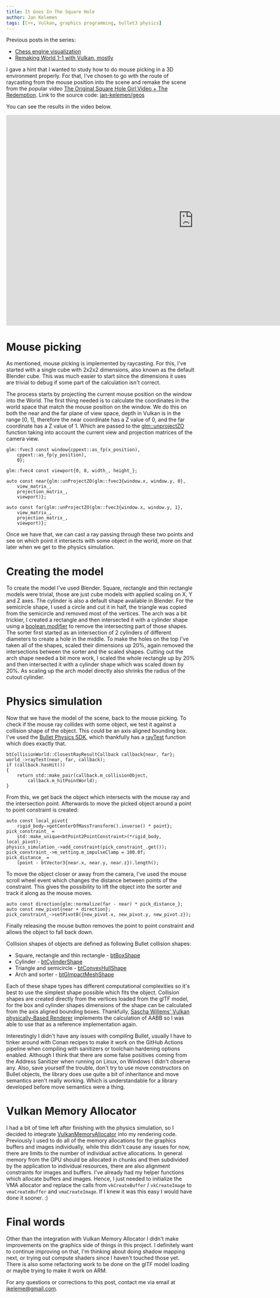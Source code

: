 ```yaml
---
title: It Goes In The Square Hole
author: Jan Kelemen
tags: [C++, Vulkan, graphics programming, bullet3 physics]
---
```


Previous posts in the series:
* [Chess engine visualization](/2024/06/13/chess-engine-visualization.html)
* [Remaking World 1-1 with Vulkan, mostly](/2024/05/14/remaking-world-11-mostly.html)

I gave a hint that I wanted to study how to do mouse picking in a 3D environment properly. 
For that, I've chosen to go with the route of raycasting from the mouse position into the scene and remake the scene from the popular video [The Original Square Hole Girl Video + The Redemption](https://www.youtube.com/watch?v=cUbIkNUFs-4).
Link to the source code: [jan-kelemen/geos](https://github.com/jan-kelemen/geos)

You can see the results in the video below.

<iframe width="1000" height="562" src="https://www.youtube.com/embed/vkjBM03vehw" title="geos - geometry sorter" frameborder="0" allow="accelerometer; autoplay; clipboard-write; encrypted-media; gyroscope; picture-in-picture; web-share" referrerpolicy="strict-origin-when-cross-origin" allowfullscreen></iframe>

# Mouse picking
As mentioned, mouse picking is implemented by raycasting. For this, I've started with a single cube with 2x2x2 dimensions, also known as the default Blender cube.
This was much easier to start since the dimensions it uses are trivial to debug if some part of the calculation isn't correct.

The process starts by projecting the current mouse position on the window into the World. 
The first thing needed is to calculate the coordinates in the world space that match the mouse position on the window. 
We do this on both the near and the far plane of view space, depth in Vulkan is in the range [0, 1], therefore the near coordinate has a Z value of 0, and the far coordinate has a Z value of 1. 
Which are passed to the [glm::unprojectZO](https://glm.g-truc.net/0.9.9/api/a00666.html#gade5136413ce530f8e606124d570fba32) function taking into account the current view and projection matrices of the camera view.

```
glm::fvec3 const window{cppext::as_fp(x_position),
    cppext::as_fp(y_position),
    0};

glm::fvec4 const viewport{0, 0, width_, height_};

auto const near{glm::unProjectZO(glm::fvec3{window.x, window.y, 0},
    view_matrix_,
    projection_matrix_,
    viewport)};

auto const far{glm::unProjectZO(glm::fvec3{window.x, window.y, 1},
    view_matrix_,
    projection_matrix_,
    viewport)};
```

Once we have that, we can cast a ray passing through these two points and see on which point it intersects with some object in the world, more on that later when we get to the physics simulation.

# Creating the model
To create the model I've used Blender. Square, rectangle and thin rectangle models were trivial, those are just cube models with applied scaling on X, Y and Z axes.
The cylinder is also a default shape available in Blender. For the semicircle shape, I used a circle and cut it in half, the triangle was copied from the semicircle and removed most of the vertices.
The arch was a bit trickier, I created a rectangle and then intersected it with a cylinder shape using a [boolean modifier](https://docs.blender.org/manual/en/latest/modeling/modifiers/generate/booleans.html)
to remove the intersecting part of those shapes. The sorter first started as an intersection of 2 cylinders of different diameters to create a hole in the middle.
To make the holes on the top I've taken all of the shapes, scaled their dimensions up 20%, again removed the intersections between the sorter and the scaled shapes.
Cutting out the arch shape needed a bit more work, I scaled the whole rectangle up by 20% and then intersected it with a cylinder shape which was scaled down by 20%. 
As scaling up the arch model directly also shrinks the radius of the cutout cylinder.

# Physics simulation
Now that we have the model of the scene, back to the mouse picking. To check if the mouse ray collides with some object, we test it against a collision shape of the object.
This could be an axis aligned bounding box. I've used the [Bullet Physics SDK](https://github.com/bulletphysics/bullet3), which thankfully has a [rayTest](https://pybullet.org/Bullet/BulletFull/classbtCollisionWorld.html#aaac6675c8134f6695fecb431c72b0a6a) function which does exactly that.
```
btCollisionWorld::ClosestRayResultCallback callback{near, far};
world_->rayTest(near, far, callback);
if (callback.hasHit())
{
    return std::make_pair(callback.m_collisionObject,
        callback.m_hitPointWorld);
}
```
From this, we get back the object which intersects with the mouse ray and the intersection point. Afterwards to move the picked object around a point to point constraint is created:
```
auto const local_pivot{
    rigid_body->getCenterOfMassTransform().inverse() * point};
pick_constraint_ =
    std::make_unique<btPoint2PointConstraint>(*rigid_body, local_pivot);
physics_simulation_->add_constraint(pick_constraint_.get());
pick_constraint_->m_setting.m_impulseClamp = 100.0f;
pick_distance_ =
	(point - btVector3{near.x, near.y, near.z}).length();
```

To move the object closer or away from the camera, I've used the mouse scroll wheel event which changes the distance between points of the constraint.
This gives the possibility to lift the object into the sorter and track it along as the mouse moves.
```
auto const direction{glm::normalize(far - near) * pick_distance_};
auto const new_pivot{near + direction};
pick_constraint_->setPivotB({new_pivot.x, new_pivot.y, new_pivot.z});
```

Finally releasing the mouse button removes the point to point constraint and allows the object to fall back down.

Collision shapes of objects are defined as following Bullet collision shapes:
* Square, rectangle and thin rectangle - [btBoxShape](https://pybullet.org/Bullet/BulletFull/classbtBoxShape.html)
* Cylinder - [btCylinderShape](https://pybullet.org/Bullet/BulletFull/classbtCylinderShape.html)
* Triangle and semicircle - [btConvexHullShape](https://pybullet.org/Bullet/BulletFull/classbtConvexHullShape.html)
* Arch and sorter - [btGImpactMeshShape](https://pybullet.org/Bullet/BulletFull/classbtGImpactMeshShape.html)

Each of these shape types has different computational complexities so it's best to use the simplest shape possible which fits the object.
Collision shapes are created directly from the vertices loaded from the glTF model, for the box and cylinder shapes dimensions of the shape can be calculated from the axis aligned bounding boxes.
Thankfully, [Sascha Willems' Vulkan physically-Based Renderer](https://github.com/SaschaWillems/Vulkan-glTF-PBR) implements the calculation of AABB so I was able to use that as a reference implementation again. 

Interestingly I didn't have any issues with compiling Bullet, usually I have to tinker around with Conan recipes to make it work on the GitHub Actions pipeline when compiling with sanitizers or toolchain hardening options enabled.
Although I think that there are some false positives coming from the Address Sanitizer when running on Linux, on Windows I didn't observe any.
Also, save yourself the trouble, don't try to use move constructors on Bullet objects, the library does use quite a bit of inheritance and move semantics aren't really working.
Which is understandable for a library developed before move semantics were a thing.

# Vulkan Memory Allocator
I had a bit of time left after finishing with the physics simulation, so I decided to integrate [VulkanMemoryAllocator](https://github.com/GPUOpen-LibrariesAndSDKs/VulkanMemoryAllocator) into my rendering code.
Previously I used to do all of the memory allocations for the graphics buffers and images individually, while this didn't cause any issues for now, there are limits to the number of individual active allocations.
In general memory from the GPU should be allocated in chunks and then subdivided by the application to individual resources, there are also alignment constraints for images and buffers.
I've already had my helper functions which allocate buffers and images. Hence, I just needed to initialize the VMA allocator and replace the calls from `vkCreateBuffer` / `vkCreateImage` to `vmaCreateBuffer` and `vmaCreateImage`.
If I knew it was this easy I would have done it sooner. :)

# Final words
Other than the integration with Vulkan Memory Allocator I didn't make improvements on the graphics side of things in this project.
I definitely want to continue improving on that, I'm thinking about doing shadow mapping next, or trying out compute shaders since I haven't touched those yet.
There is also some refactoring work to be done on the glTF model loading or maybe trying to make it work on ARM.

For any questions or corrections to this post, contact me via email at <jkeleme@gmail.com>.